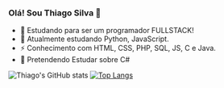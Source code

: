 ### Olá! Sou Thiago Silva 👋

- 🔭 Estudando para ser um programador FULLSTACK!
- 🌱 Atualmente estudando Python, JavaScript.
- ⚡ Conhecimento com HTML, CSS, PHP, SQL, JS, C e Java.
- 💬 Pretendendo Estudar sobre C#



![Thiago's GitHub stats](https://github-readme-stats.vercel.app/api?username=teyzinho&show_icons=true&theme=github_dark)
[![Top Langs](https://github-readme-stats.vercel.app/api/top-langs/?username=teyzinho&layout=compact&theme=github_dark&langs_count=8)](https://github.com/anuraghazra/github-readme-stats)

